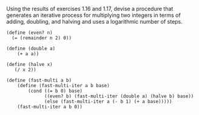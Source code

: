  Using the results of exercises 1.16 and 1.17, devise a procedure that generates an iterative process for multiplying two integers in terms of adding, doubling, and halving and uses a logarithmic number of steps.

```
(define (even? n)
  (= (remainder n 2) 0))

(define (double a)
    (+ a a))

(define (halve x)
   (/ x 2))

(define (fast-multi a b)
    (define (fast-multi-iter a b base)
        (cond ((= b 0) base)
              ((even? b) (fast-multi-iter (double a) (halve b) base))
              (else (fast-multi-iter a (- b 1) (+ a base)))))
    (fast-multi-iter a b 0))
```
